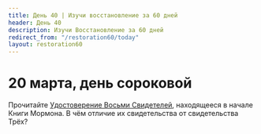 ```yaml
---
title: Дeнь 40 | Изучи восстановление за 60 дней
header: День 40
description: Изучи Восстановление за 60 дней
redirect_from: "/restoration60/today"
layout: restoration60
---
```


# 20 марта, день сороковой

Прочитайте [Удостоверение Восьми Свидетелей](https://www.churchofjesuschrist.org/study/scriptures/bofm/eight?lang=rus), находящееся в начале Книги Мормона. В чём отличие их свидетельства от свидетельства Трёх?
